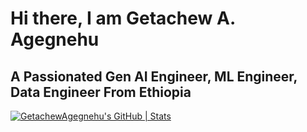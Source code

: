 # Hi there, I am Getachew A. Agegnehu
## A Passionated Gen AI Engineer, ML Engineer, Data Engineer From Ethiopia 

<!--
**GetachewAgegnehu/GetachewAgegnehu** is a ✨ _special_ ✨ repository because its `README.md` (this file) appears on your GitHub profile.

Here are some ideas to get you started:

- 🔭 I’m currently working on ...
- 🌱 I’m currently learning ...
- 👯 I’m looking to collaborate on ...
- 🤔 I’m looking for help with ...
- 💬 Ask me about ...
- 📫 How to reach me: ...
- 😄 Pronouns: ...
- ⚡ Fun fact: ...
-->
[![GetachewAgegnehu's GitHub | Stats](https://stats.quira.sh/GetachewAgegnehu/github?theme=dark)](https://quira.sh?utm_source=widgets&utm_campaign=GetachewAgegnehu)

